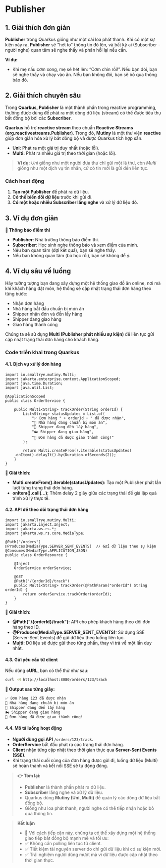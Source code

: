 # Publisher

## 1. Giải thích đơn giản

**Publisher** trong Quarkus giống như một cái loa phát thanh. 
Khi có một sự kiện xảy ra, **Publisher** sẽ "hét to" thông tin đó lên, và bất kỳ ai (Subscriber - người nghe) quan tâm sẽ nghe thấy và phản hồi lại nếu cần.

**Ví dụ:** 
- Khi mẹ nấu cơm xong, mẹ sẽ hét lên: “Cơm chín rồi!”. Nếu bạn đói, bạn sẽ nghe thấy và chạy vào ăn. 
Nếu bạn không đói, bạn sẽ bỏ qua thông báo đó.

## 2. Giải thích chuyên sâu

Trong **Quarkus, Publisher** là một thành phần trong reactive programming, thường được dùng để phát ra một dòng dữ liệu (stream) có thể được tiêu thụ bất đồng bộ bởi các **Subscriber**.

**Quarkus** hỗ trợ **reactive stream** theo chuẩn **Reactive Streams (org.reactivestreams.Publisher)**. 
Trong đó, **Mutiny** là một thư viện **reactive** giúp đơn giản hóa xử lý bất đồng bộ và được Quarkus tích hợp sẵn.

- **Uni:** Phát ra một giá trị duy nhất (hoặc lỗi).
- **Multi:** Phát ra nhiều giá trị theo thời gian (hoặc lỗi).
> **Ví dụ:** _Uni_ giống như một người đưa thư chỉ gửi một lá thư, còn _Multi_ giống như một dịch vụ tin nhắn, cứ có tin mới là gửi đến liên tục.

### Cách hoạt động
1. **Tạo một Publisher** để phát ra dữ liệu.
2. **Có thể biến đổi dữ liệu** trước khi gửi đi.
3. **Có một hoặc nhiều Subscriber lắng nghe** và xử lý dữ liệu đó.

## 3. Ví dụ đơn giản

**📢 Thông báo điểm thi**

- **Publisher**: Nhà trường thông báo điểm thi.
- **Subscriber**: Học sinh nghe thông báo và xem điểm của mình.
- Nếu bạn quan tâm (đợi kết quả), bạn sẽ nghe thấy.
- Nếu bạn không quan tâm (bỏ học rồi), bạn sẽ không để ý.

## 4. Ví dụ sâu về luồng

Hãy tưởng tượng bạn đang xây dựng một hệ thống giao đồ ăn online, 
nơi mà khi khách hàng đặt món, hệ thống sẽ cập nhật trạng thái đơn hàng theo từng bước:

- Nhận đơn hàng
- Nhà hàng bắt đầu chuẩn bị món ăn
- Shipper nhận đơn và đến lấy hàng
- Shipper đang giao hàng
- Giao hàng thành công

Chúng ta sẽ sử dụng **Multi (Publisher phát nhiều sự kiện)** để liên tục gửi cập nhật trạng thái đơn hàng cho khách hàng.

### Code triển khai trong Quarkus
#### 4.1. Dịch vụ xử lý đơn hàng
```java-code:
import io.smallrye.mutiny.Multi;
import jakarta.enterprise.context.ApplicationScoped;
import java.time.Duration;
import java.util.List;

@ApplicationScoped
public class OrderService {

    public Multi<String> trackOrder(String orderId) {
        List<String> statusUpdates = List.of(
            "✅ Đơn hàng " + orderId + " đã được nhận",
            "🍳 Nhà hàng đang chuẩn bị món ăn",
            "🚗 Shipper đang đến lấy hàng",
            "🏍️ Shipper đang giao hàng",
            "🎉 Đơn hàng đã được giao thành công!"
        );

        return Multi.createFrom().iterable(statusUpdates)
    .onItem().delayIt().by(Duration.ofSeconds(2));
    }
}
```

**🔹 Giải thích:**
- **Multi.createFrom().iterable(statusUpdates):** Tạo một Publisher phát lần lượt từng trạng thái đơn hàng.
- **onItem().call(...):** Thêm delay 2 giây giữa các trạng thái để giả lập quá trình xử lý thực tế.

#### 4.2. API để theo dõi trạng thái đơn hàng
```java-code: 
import io.smallrye.mutiny.Multi;
import jakarta.inject.Inject;
import jakarta.ws.rs.*;
import jakarta.ws.rs.core.MediaType;

@Path("/orders")
@Produces(MediaType.SERVER_SENT_EVENTS)  // Gửi dữ liệu theo sự kiện
@Consumes(MediaType.APPLICATION_JSON)
public class OrderResource {

    @Inject
    OrderService orderService;

    @GET
    @Path("/{orderId}/track")
    public Multi<String> trackOrder(@PathParam("orderId") String orderId) {
        return orderService.trackOrder(orderId);
    }
}
```

**🔹 Giải thích:**
- **@Path("/{orderId}/track"):** API cho phép khách hàng theo dõi đơn hàng theo ID.
- **@Produces(MediaType.SERVER_SENT_EVENTS):** Sử dụng SSE (Server-Sent Events) để gửi dữ liệu theo luồng liên tục.
- **Multi<String>:** Dữ liệu sẽ được gửi theo từng phần, thay vì trả về một lần duy nhất.

#### 4.3. Gửi yêu cầu từ client

Nếu dùng **cURL**, bạn có thể thử như sau:
```bash
curl -N http://localhost:8080/orders/123/track
```

**🔹 Output sau từng giây:**
```bash
✅ Đơn hàng 123 đã được nhận
🍳 Nhà hàng đang chuẩn bị món ăn
🚗 Shipper đang đến lấy hàng
🏍️ Shipper đang giao hàng
🎉 Đơn hàng đã được giao thành công!
```

#### 4.4. Mô tả luồng hoạt động
- **Người dùng gọi API** `/orders/123/track`. 
- **OrderService** bắt đầu phát ra các trạng thái đơn hàng.
- **Client** nhận từng cập nhật theo thời gian thực qua **Server-Sent Events (SSE)**.
- Khi trạng thái cuối cùng của đơn hàng được gửi đi, luồng dữ liệu (Multi) sẽ hoàn thành và kết nối SSE sẽ tự động đóng.

> **👉 Tóm lại:**
>- **Publisher** là thành phần phát ra dữ liệu.
>- **Subscriber** lắng nghe và xử lý dữ liệu.
>- Quarkus dùng **Mutiny (Uni, Multi)** để quản lý các dòng dữ liệu bất đồng bộ.
>- Giống như loa phát thanh, người nghe có thể tiếp nhận hoặc bỏ qua thông tin.

> **Kết luận** <br>
>- 🚀 Với cách tiếp cận này, chúng ta có thể xây dựng một hệ thống giao tiếp bất đồng bộ mạnh mẽ và tối ưu:
>- ✅ Không cần polling liên tục từ client.
>- ✅ Tiết kiệm tài nguyên server do chỉ gửi dữ liệu khi có sự kiện mới.
>- ✅ Trải nghiệm người dùng mượt mà vì dữ liệu được cập nhật theo thời gian thực.
